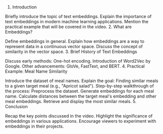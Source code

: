 1. Introduction

Briefly introduce the topic of text embeddings.
Explain the importance of text embeddings in modern machine learning applications.
Mention the practical example that will be covered in the video.
2. What are Embeddings?

Define embeddings in general.
Explain how embeddings are a way to represent data in a continuous vector space.
Discuss the concept of similarity in the vector space.
3. Brief History of Text Embeddings

Discuss early methods: One-hot encoding.
Introduction of Word2Vec by Google.
Other advancements: GloVe, FastText, and BERT.
4. Practical Example: Meal Name Similarity

Introduce the dataset of meal names.
Explain the goal: Finding similar meals to a given target meal (e.g., "Apricot salad").
Step-by-step walkthrough of the process:
Preprocess the dataset.
Generate embeddings for each meal name.
Calculate distances between the target meal's embedding and other meal embeddings.
Retrieve and display the most similar meals.
5. Conclusion

Recap the key points discussed in the video.
Highlight the significance of embeddings in various applications.
Encourage viewers to experiment with embeddings in their projects.

